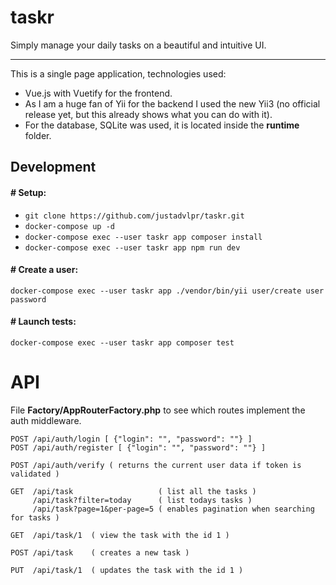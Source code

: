 # taskr

Simply manage your daily tasks on a beautiful and intuitive UI.

---

This is a single page application, technologies used:
- Vue.js with Vuetify for the frontend.
- As I am a huge fan of Yii for the backend I used the new Yii3 (no official release yet, but this already shows what you can do with it).
- For the database, SQLite was used, it is located inside the **runtime** folder.

## Development

#### # Setup:

- `git clone https://github.com/justadvlpr/taskr.git`
- `docker-compose up -d`
- `docker-compose exec --user taskr app composer install`
- `docker-compose exec --user taskr app npm run dev`

#### # Create a user:

`docker-compose exec --user taskr app ./vendor/bin/yii user/create user password`

#### # Launch tests:

`docker-compose exec --user taskr app composer test`

# API

File **Factory/AppRouterFactory.php** to see which routes implement the auth middleware.

```
POST /api/auth/login [ {"login": "", "password": ""} ]
POST /api/auth/register [ {"login": "", "password": ""} ]

POST /api/auth/verify ( returns the current user data if token is validated )

GET  /api/task                   ( list all the tasks )
     /api/task?filter=today      ( list todays tasks )
     /api/task?page=1&per-page=5 ( enables pagination when searching for tasks )

GET  /api/task/1  ( view the task with the id 1 )

POST /api/task    ( creates a new task )

PUT  /api/task/1  ( updates the task with the id 1 )
```
